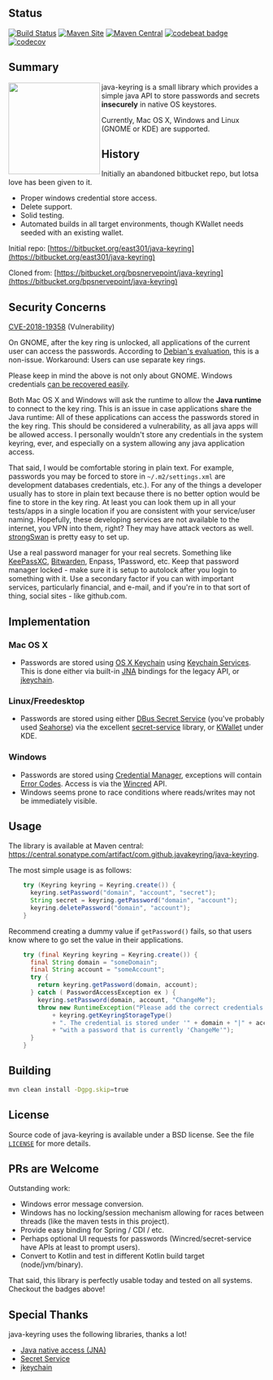 ## Status

[![Build Status](https://github.com/javakeyring/java-keyring/actions/workflows/ci.yml/badge.svg)](https://github.com/javakeyring/java-keyring/actions/workflows/ci.yml)
[![Maven Site](https://img.shields.io/badge/maven_site-1.0.1-green.svg)](https://javakeyring.github.io/java-keyring/1.0.1/)
[![Maven Central](https://maven-badges.herokuapp.com/maven-central/com.github.javakeyring/java-keyring/badge.svg)](https://maven-badges.herokuapp.com/maven-central/com.github.javakeyring/java-keyring)
[![codebeat badge](https://codebeat.co/badges/ebdaafc6-987c-41bd-8902-e277334aac30)](https://codebeat.co/projects/github-com-javakeyring-java-keyring-master)
[![codecov](https://codecov.io/gh/javakeyring/java-keyring/branch/master/graph/badge.svg)](https://codecov.io/gh/javakeyring/java-keyring)

## Summary

<img align="left" width="180" height="180" src="./src/site/resources/javakeyring.png">

java-keyring is a small library which provides a simple java API to store passwords and secrets __insecurely__ in native OS keystores.

Currently, Mac OS X, Windows and Linux (GNOME or KDE) are supported.

## History

Initially an abandoned bitbucket repo, but lotsa love has been given to it.

* Proper windows credential store access.
* Delete support.
* Solid testing.
* Automated builds in all target environments, though KWallet needs seeded with an existing wallet.

Initial repo: [https://bitbucket.org/east301/java-keyring](https://bitbucket.org/east301/java-keyring)

Cloned from: [https://bitbucket.org/bpsnervepoint/java-keyring](https://bitbucket.org/bpsnervepoint/java-keyring)

## Security Concerns

[CVE-2018-19358](https://www.cve.org/CVERecord?id=CVE-2018-19358) (Vulnerability)

On GNOME, after the key ring is unlocked, all applications of the current user can access the passwords.
According to [Debian's evaluation](https://security-tracker.debian.org/tracker/CVE-2018-19358), this is a non-issue.
Workaround: Users can use separate key rings.

Please keep in mind the above is not only about GNOME. Windows credentials [can be recovered easily](https://security.stackexchange.com/a/63909/37275).

Both Mac OS X and Windows will ask the runtime to allow the __Java runtime__ to connect to the key ring. This is an issue in case applications share the Java runtime: All of these applications can access the passwords stored in the key ring. This should be considered a vulnerability, as all java apps will be allowed access. I personally wouldn't store any credentials in the system keyring, ever, and especially on a system allowing any java application access.

That said, I would be comfortable storing in plain text. For example, passwords you may be forced to store in `~/.m2/settings.xml` are development databases credentials, etc.). For any of the things a developer usually has to store in plain text because there is no better option would be fine to store in the key ring. At least you can look them up in all your tests/apps in a single location if you are consistent with your service/user naming. Hopefully, these developing services are not available to the internet, you VPN into them, right? They may have attack vectors as well. [strongSwan](https://www.strongswan.org/) is pretty easy to set up.

Use a real password manager for your real secrets. Something like [KeePassXC](https://keepassxc.org/), [Bitwarden](https://bitwarden.com/), Enpass, 1Password, etc. Keep that password manager locked - make sure it is setup to autolock after you login to something with it. Use a secondary factor if you can with important services, particularly financial, and e-mail, and if you're in to that sort of thing, social sites - like github.com.

## Implementation

### Mac OS X

* Passwords are stored using [OS X Keychain](https://support.apple.com/guide/keychain-access/welcome/mac) using [Keychain Services](https://developer.apple.com/documentation/security/keychain_services/keychain_items). This is done either via built-in [JNA](https://github.com/twall/jna) bindings for the legacy API, or [jkeychain](https://github.com/davidafsilva/jkeychain).
  
### Linux/Freedesktop

* Passwords are stored using either [DBus Secret Service](https://specifications.freedesktop.org/secret-service/) (you've probably used [Seahorse](https://en.wikipedia.org/wiki/Seahorse_(software))) via the excellent [secret-service](https://github.com/swiesend/secret-service) library, or [KWallet](https://apps.kde.org/de/kwalletmanager5/) under KDE.

### Windows

* Passwords are stored using [Credential Manager](https://support.microsoft.com/en-us/help/4026814/windows-accessing-credential-manager), exceptions will contain [Error Codes](https://docs.microsoft.com/en-us/windows/win32/debug/system-error-codes). Access is via the [Wincred](https://docs.microsoft.com/en-us/windows/win32/api/wincred/) API.
* Windows seems prone to race conditions where reads/writes may not be immediately visible.

## Usage

The library is available at Maven central: <https://central.sonatype.com/artifact/com.github.javakeyring/java-keyring>.

The most simple usage is as follows:

```java
    try (Keyring keyring = Keyring.create()) {
      keyring.setPassword("domain", "account", "secret");
      String secret = keyring.getPassword("domain", "account");
      keyring.deletePassword("domain", "account");
    }
```

Recommend creating a dummy value if `getPassword()` fails, so that users know where to go set the value in their applications.

```java
    try (final Keyring keyring = Keyring.create()) {
      final String domain = "someDomain";
      final String account = "someAccount";
      try {
        return keyring.getPassword(domain, account);
      } catch ( PasswordAccessException ex ) {
        keyring.setPassword(domain, account, "ChangeMe");
        throw new RuntimeException("Please add the correct credentials to you keystore " 
            + keyring.getKeyringStorageType()
            + ". The credential is stored under '" + domain + "|" + account + "'"
            + "with a password that is currently 'ChangeMe'");
      }
    }
```

## Building

```bash
mvn clean install -Dgpg.skip=true
```

## License

Source code of java-keyring is available under a BSD license.
See the file [`LICENSE`](LICENSE) for more details.

## PRs are Welcome

Outstanding work:

* Windows error message conversion.
* Windows has no locking/session mechanism allowing for races between threads (like the maven tests in this project).
* Provide easy binding for Spring / CDI / etc.
* Perhaps optional UI requests for passwords (Wincred/secret-service have APIs at least to prompt users).
* Convert to Kotlin and test in different Kotlin build target (node/jvm/binary).

That said, this library is perfectly usable today and tested on all systems. Checkout the badges above!

## Special Thanks

java-keyring uses the following libraries, thanks a lot!

* [Java native access (JNA)](https://github.com/twall/jna)
* [Secret Service](https://github.com/swiesend/secret-service)
* [jkeychain](https://github.com/davidafsilva/jkeychain)
